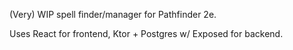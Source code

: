 (Very) WIP spell finder/manager for Pathfinder 2e.

Uses React for frontend, Ktor + Postgres w/ Exposed for backend.